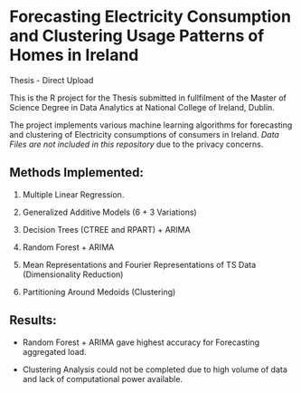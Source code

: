 # Forecasting Electricity Consumption and Clustering Usage Patterns of Homes in Ireland
Thesis - Direct Upload


This is the R project for the Thesis submitted in fullfilment of the Master of Science Degree in Data Analytics
at National College of Ireland, Dublin. 

The project implements various machine learning algorithms for forecasting and clustering of Electricity consumptions
of consumers in Ireland. *Data Files are not included in this repository* due to the privacy concerns. 

## Methods Implemented: 
1. Multiple Linear Regression.
2. Generalized Additive Models (6 + 3 Variations)
3. Decision Trees (CTREE and RPART) + ARIMA
4. Random Forest + ARIMA

5. Mean Representations and Fourier Representations of TS Data (Dimensionality Reduction)

6. Partitioning Around Medoids (Clustering)


## Results: 
- Random Forest + ARIMA gave highest accuracy for Forecasting aggregated load. 

- Clustering Analysis could not be completed due to high volume of data and lack of computational power available. 
